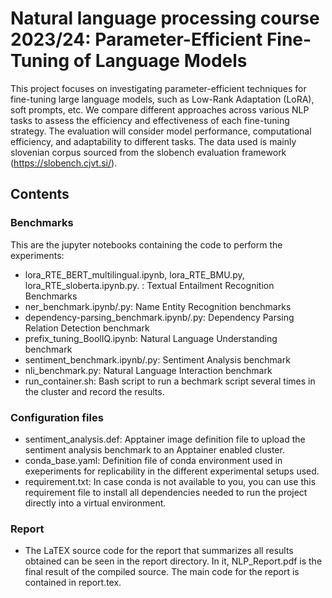 # Natural language processing course 2023/24: Parameter-Efficient Fine-Tuning of Language Models

This project focuses on investigating parameter-efficient techniques for fine-tuning large language models, such as Low-Rank Adaptation (LoRA), soft prompts, etc. We compare different approaches across various NLP tasks to assess the efficiency and effectiveness of each fine-tuning strategy. The evaluation will consider model performance, computational efficiency, and adaptability to different tasks. The data used is mainly slovenian corpus sourced from the slobench evaluation framework (https://slobench.cjvt.si/).

## Contents

### Benchmarks

This are the jupyter notebooks containing the code to perform the experiments:

-   lora_RTE_BERT_multilingual.ipynb, lora_RTE_BMU.py, lora_RTE_sloberta.ipynb.py. : Textual Entailment Recognition Benchmarks
-   ner_benchmark.ipynb/.py: Name Entity Recognition benchmarks
-   dependency-parsing_benchmark.ipynb/.py: Dependency Parsing Relation Detection benchmark
-   prefix_tuning_BoolIQ.ipynb: Natural Language Understanding benchmark
-   sentiment_benchmark.ipynb/.py: Sentiment Analysis benchmark
-   nli_benchmark.py: Natural Language Interaction benchmark
-   run_container.sh: Bash script to run a bechmark script several times in the cluster and record the results.

### Configuration files

-   sentiment_analysis.def: Apptainer image definition file to upload the sentiment analysis benchmark to an Apptainer enabled cluster.
-   conda_base.yaml: Definition file of conda environment used in exeperiments for replicability in the different experimental setups used.
-   requirement.txt: In case conda is not available to you, you can use this requirement file to install all dependencies needed to run the project directly into a virtual environment.

### Report

- The LaTEX source code for the report that summarizes all results obtained can be seen in the report directory. In it, NLP_Report.pdf is the final result of the compiled source. The main code for the report is contained in report.tex.
